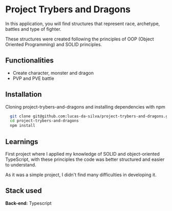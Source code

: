 
# Project Trybers and Dragons

In this application, you will find structures that represent race, archetype, battles and type of fighter.

These structures were created following the principles of OOP (Object Oriented Programming) and SOLID principles.

## Functionalities

- Create character, monster and dragon
- PVP and PVE battle


## Installation

Cloning project-trybers-and-dragons and installing dependencies with npm

```bash
  git clone git@github.com:lucas-da-silva/project-trybers-and-dragons.git
  cd project-trybers-and-dragons
  npm install
```
    
## Learnings

First project where I applied my knowledge of SOLID and object-oriented TypeScript, with these principles the code was better structured and easier to understand.

As it was a simple project, I didn't find many difficulties in developing it.
## Stack used

**Back-end:** Typescript

